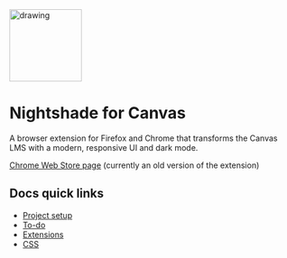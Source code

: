 <img src="icons/icon390.png" alt="drawing" width="128"/>

# Nightshade for Canvas
A browser extension for Firefox and Chrome that transforms the Canvas LMS with a modern, responsive UI and dark mode.

[Chrome Web Store page](https://chromewebstore.google.com/detail/nightshade-for-canvas/elbmejcmanonhlblofclgchmgdeiibpn) (currently an old version of the extension)

## Docs quick links
- [Project setup](docs/setup.md)
- [To-do](docs/todo.md)
- [Extensions](docs/extensions.md)
- [CSS](docs/css.md)
